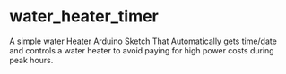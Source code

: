 # water_heater_timer
A simple water Heater Arduino Sketch That Automatically gets time/date and controls a water heater to avoid paying for high power costs during peak hours.
